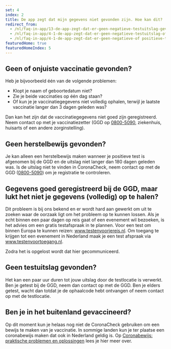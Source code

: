 ```yaml
---
set: 4
index: 2
title: De app zegt dat mijn gegevens niet gevonden zijn. Hoe kan dit?
redirect_from: 
  - /nl/faq-in-app/13-de-app-zegt-dat-er-geen-negatieve-testuitslag-gevonden-is-hoe-kan-dit
  - /nl/faq-in-app/4-1-de-app-zegt-dat-er-geen-negatieve-testuitslag-of-vaccinatie-gevonden-is-hoe-kan-dit
  - /nl/faq-in-app/4-1-de-app-zegt-dat-er-geen-negatieve-of positieve-testuitslag-of-vaccinatie-gevonden-is
featuredHome: true
featuredHomeIndex: 5
---
```

## Geen of onjuiste vaccinatie gevonden?

Heb je bijvoorbeeld één van de volgende problemen:

- Klopt je naam of geboortedatum niet?
- Zie je beide vaccinaties op één dag staan?
- Of kun je je vaccinatiegegevens niet volledig ophalen, terwijl je laatste vaccinatie langer dan 3 dagen geleden was?

Dan kan het zijn dat de vaccinatiegegevens niet goed zijn geregistreerd. Neem contact op met je vaccinatiezetter (GGD op <a href="tel:08005090">0800-5090</a>, ziekenhuis, huisarts of een andere zorginstelling).

## Geen herstelbewijs gevonden?
Je kan alleen een herstelbewijs maken wanneer je positieve test is afgenomen bij de GGD en de uitslag niet langer dan 180 dagen geleden was. Is de uitslag niet te vinden in CoronaCheck, neem contact op met de GGD (<a href="tel:08005090">0800-5090</a>) om je registratie te controleren.

## Gegevens goed geregistreerd bij de GGD, maar lukt het niet je gegevens (volledig) op te halen?

Dit probleem is bij ons bekend en er wordt hard aan gewerkt om uit te zoeken waar de oorzaak ligt om het probleem op te kunnen lossen. Als je echt binnen een paar dagen op reis gaat of een evenement wil bezoeken, is het advies om een gratis testafspraak in te plannen. Voor een test om binnen Europa te kunnen reizen: <a href="https://www.testenvoorjereis.nl" rel="noopener noreferrer" target="_blank" hreflang="nl">www.testenvoorjereis.nl</a>. Om toegang te krijgen tot een evenement in Nederland maak je een test afspraak via <a href="https://www.testenvoortoegang.nl" rel="noopener noreferrer" target="_blank" hreflang="nl">www.testenvoortoegang.nl</a>.

Zodra het is opgelost wordt dat hier gecommuniceerd.

## Geen testuitslag gevonden?

Het kan een paar uur duren tot jouw uitslag door de testlocatie is verwerkt. Ben je getest bij de GGD, neem dan contact op met de GGD. Ben je elders getest, wacht dan totdat je de ophaalcode hebt ontvangen of neem contact op met de testlocatie.

## Ben je in het buitenland gevaccineerd?

Op dit moment kun je helaas nog niet de CoronaCheck gebruiken om een bewijs te maken van je vaccinatie. In sommige landen kun je ter plaatse een coronabewijs maken dat ook in Nederland geldig is. Op <a href="https://www.rijksoverheid.nl/coronabewijs-hulp" rel="noopener noreferrer" target="_blank">Coronabewijs: praktische problemen en oplossingen</a> lees je hier meer over.
